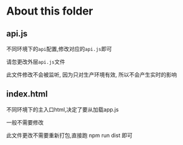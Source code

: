 # About this folder

## api.js
不同环境下的`api`配置,修改对应的`api.js`即可

请忽更改外层`api.js`文件

此文件修改不会被监听, 因为只对生产环境有效, 所以不会产生实时的影响

## index.html
不同环境下的主入口html,决定了要从加载app.js

一般不需要修改

此文件更改不需要重新打包,直接跑 npm run dist 即可
